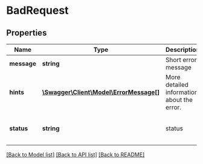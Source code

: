 # BadRequest

## Properties
Name | Type | Description | Notes
------------ | ------------- | ------------- | -------------
**message** | **string** | Short error message | [optional] 
**hints** | [**\Swagger\Client\Model\ErrorMessage[]**](ErrorMessage.md) | More detailed information about the error. | [optional] 
**status** | **string** | status | [optional] [default to 'finished']

[[Back to Model list]](../../README.md#documentation-for-models) [[Back to API list]](../../README.md#documentation-for-api-endpoints) [[Back to README]](../../README.md)

